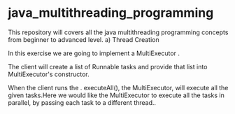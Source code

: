 # java_multithreading_programming
This repository will covers all the java multithreading programming concepts from beginner to advanced level.
a) Thread Creation

In this exercise we are going to implement a  MultiExecutor .

The client will create a list of Runnable tasks and provide that list into MultiExecutor's constructor.

When the client runs the . executeAll(),  the MultiExecutor,  will execute all the given tasks.Here we would like the MultiExecutor to execute all the tasks in parallel, by passing each task to a different thread..
